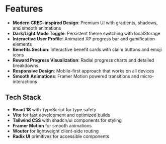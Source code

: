 # Features

- **Modern CRED-inspired Design**: Premium UI with gradients, shadows, and smooth animations
- **Dark/Light Mode Toggle**: Persistent theme switching with localStorage
- **Interactive User Profile**: Animated XP progress bar and gamification elements
- **Benefits Section**: Interactive benefit cards with claim buttons and emoji icons
- **Reward Progress Visualization**: Radial progress charts and detailed breakdowns
- **Responsive Design**: Mobile-first approach that works on all devices
- **Smooth Animations**: Framer Motion powered transitions and micro-interactions

## Tech Stack

- **React 18** with TypeScript for type safety
- **Vite** for fast development and optimized builds
- **Tailwind CSS** with shadcn/ui components for styling
- **Framer Motion** for smooth animations
- **Wouter** for lightweight client-side routing
- **Radix UI** primitives for accessible components
